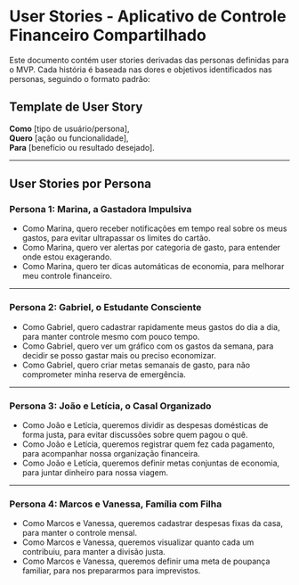 # User Stories - Aplicativo de Controle Financeiro Compartilhado

Este documento contém user stories derivadas das personas definidas para o MVP. Cada história é baseada nas dores e objetivos identificados nas personas, seguindo o formato padrão:

## Template de User Story

**Como** [tipo de usuário/persona],  
**Quero** [ação ou funcionalidade],  
**Para** [benefício ou resultado desejado].

---

## User Stories por Persona

### Persona 1: Marina, a Gastadora Impulsiva

- Como Marina, quero receber notificações em tempo real sobre os meus gastos, para evitar ultrapassar os limites do cartão.
- Como Marina, quero ver alertas por categoria de gasto, para entender onde estou exagerando.
- Como Marina, quero ter dicas automáticas de economia, para melhorar meu controle financeiro.

---

### Persona 2: Gabriel, o Estudante Consciente

- Como Gabriel, quero cadastrar rapidamente meus gastos do dia a dia, para manter controle mesmo com pouco tempo.
- Como Gabriel, quero ver um gráfico com os gastos da semana, para decidir se posso gastar mais ou preciso economizar.
- Como Gabriel, quero criar metas semanais de gasto, para não comprometer minha reserva de emergência.

---

### Persona 3: João e Letícia, o Casal Organizado

- Como João e Letícia, queremos dividir as despesas domésticas de forma justa, para evitar discussões sobre quem pagou o quê.
- Como João e Letícia, queremos registrar quem fez cada pagamento, para acompanhar nossa organização financeira.
- Como João e Letícia, queremos definir metas conjuntas de economia, para juntar dinheiro para nossa viagem.

---

### Persona 4: Marcos e Vanessa, Família com Filha

- Como Marcos e Vanessa, queremos cadastrar despesas fixas da casa, para manter o controle mensal.
- Como Marcos e Vanessa, queremos visualizar quanto cada um contribuiu, para manter a divisão justa.
- Como Marcos e Vanessa, queremos definir uma meta de poupança familiar, para nos prepararmos para imprevistos.
